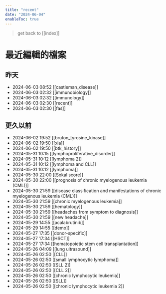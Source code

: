 ```yaml
---
title: "recent"
date: "2024-06-04"
enableToc: true
---
```


> get back to [[index]]
# 最近編輯的檔案

## 昨天

- 2024-06-03 08:52 [[castleman_disease]]
- 2024-06-03 02:32 [[immunobiology]]
- 2024-06-03 02:32 [[immunology]]
- 2024-06-03 02:30 [[recent]]
- 2024-06-03 02:30 [[fas]]

## 更久以前

- 2024-06-02 19:52 [[bruton_tyrosine_kinase]]
- 2024-06-02 19:50 [[xla]]
- 2024-06-02 19:50 [[btk_history]]
- 2024-05-31 10:15 [[lymphoproliferative_disorder]]
- 2024-05-31 10:12 [[lymphoma 2]]
- 2024-05-31 10:12 [[lymphoma and CLL]]
- 2024-05-31 10:12 [[lymphoma]]
- 2024-05-30 22:00 [[Sokal score]]
- 2024-05-30 22:00 [[prognosis of chronic myelogenous leukemia (CML)]]
- 2024-05-30 21:59 [[disease classification and manifestations of chronic myelogenous leukemia (CML)]]
- 2024-05-30 21:59 [[chronic myelogenous leukemia]]
- 2024-05-30 21:59 [[hematology]]
- 2024-05-30 21:59 [[headaches from symptom to diagnosis]]
- 2024-05-30 21:59 [[new headache]]
- 2024-05-29 14:55 [[acalabrutinib]]
- 2024-05-29 14:55 [[demo]]
- 2024-05-27 17:35 [[donor-specific]]
- 2024-05-27 17:34 [[HSCT]]
- 2024-05-27 17:34 [[hematopoietic stem cell transplantation]]
- 2024-05-26 04:09 [[lung ultrasound]]
- 2024-05-26 02:50 [[CLL]]
- 2024-05-26 02:50 [[small lymphocytic lymphoma]]
- 2024-05-26 02:50 [[SLL 2]]
- 2024-05-26 02:50 [[CLL 2]]
- 2024-05-26 02:50 [[chronic lymphocytic leukemia]]
- 2024-05-26 02:50 [[SLL]]
- 2024-05-26 02:50 [[chronic lymphocytic leukemia 2]]